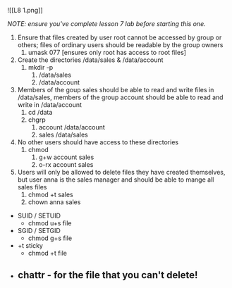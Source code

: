 ![[L8 1.png]]

*NOTE: ensure you've complete lesson 7 lab before starting this one.*
1. Ensure that files created by user root cannot be accessed by group or others; files of ordinary users should be readable by the group owners
	1. umask 077 [ensures only root has access to root files]
2. Create the directories /data/sales & /data/account
	1. mkdir -p 
		1. /data/sales
		2. /data/account
3. Members of the goup sales should be able to read and write files in /data/sales, members of the group account should be able to read and write in /data/account
	1. cd /data
	2. chgrp 
		1. account /data/account
		2. sales /data/sales
4. No other users should have access to these directories
	1. chmod 
		1. g+w account sales
		2. o-rx account sales
5. Users will only be allowed to delete files they have created themselves, but user anna is the sales manager and should be able to mange all sales files
	1. chmod +t sales
	2. chown anna sales 

- SUID / SETUID
	- chmod u+s file
- SGID / SETGID
	- chmod g+s file
- +t sticky
	- chmod +t file
- chattr - for the file that you can't delete!
	- 